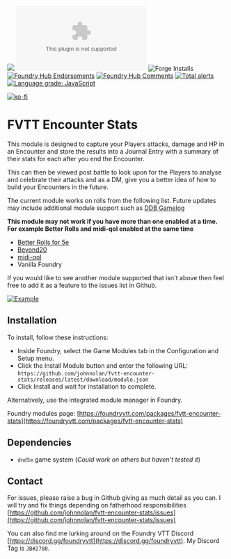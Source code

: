 ![](https://img.shields.io/badge/Foundry-v0.8.7-informational)
![Latest Release Download Count](https://img.shields.io/github/downloads/johnnolan/fvtt-encounter-stats/latest/module.zip)
![Forge Installs](https://img.shields.io/badge/dynamic/json?label=Forge%20Installs&query=package.installs&suffix=%25&url=https%3A%2F%2Fforge-vtt.com%2Fapi%2Fbazaar%2Fpackage%2Ffvtt-encounter-stats&colorB=4aa94a)
[![Foundry Hub Endorsements](https://img.shields.io/endpoint?logoColor=white&url=https%3A%2F%2Fwww.foundryvtt-hub.com%2Fwp-json%2Fhubapi%2Fv1%2Fpackage%2Ffvtt-encounter-stats%2Fshield%2Fendorsements)](https://www.foundryvtt-hub.com/package/fvtt-encounter-stats/)
[![Foundry Hub Comments](https://img.shields.io/endpoint?logoColor=white&url=https%3A%2F%2Fwww.foundryvtt-hub.com%2Fwp-json%2Fhubapi%2Fv1%2Fpackage%2Ffvtt-encounter-stats%2Fshield%2Fcomments)](https://www.foundryvtt-hub.com/package/fvtt-encounter-stats/)
[![Total alerts](https://img.shields.io/lgtm/alerts/g/johnnolan/fvtt-encounter-stats.svg?logo=lgtm&logoWidth=18)](https://lgtm.com/projects/g/johnnolan/fvtt-encounter-stats/alerts/)
[![Language grade: JavaScript](https://img.shields.io/lgtm/grade/javascript/g/johnnolan/fvtt-encounter-stats.svg?logo=lgtm&logoWidth=18)](https://lgtm.com/projects/g/johnnolan/fvtt-encounter-stats/context:javascript)

[![ko-fi](https://ko-fi.com/img/githubbutton_sm.svg)](https://ko-fi.com/X8X354DCG)

# FVTT Encounter Stats

This module is designed to capture your Players attacks, damage and HP in an Encounter and store the results into a Journal Entry with a summary of their stats for each after you end the Encounter. 

This can then be viewed post battle to look upon for the Players to analyse and celebrate their attacks and as a DM, give you a better idea of how to build your Encounters in the future.

The current module works on rolls from the following list. Future updates may include additional module support such as [DDB Gamelog](https://github.com/IamWarHead/ddb-game-log)

**This module may not work if you have more than one enabled at a time. For example Better Rolls and midi-qol enabled at the same time**

* [Better Rolls for 5e](https://github.com/RedReign/FoundryVTT-BetterRolls5e)
* [Beyond20](https://foundryvtt.com/packages/beyond20/)
* [midi-qol](https://gitlab.com/tposney/midi-qol)
* Vanilla Foundry

If you would like to see another module supported that isn't above then feel free to add it as a feature to the issues list in Github.

[![Example](https://raw.githubusercontent.com/johnnolan/fvtt-encounter-stats/main/images/example.png)](https://raw.githubusercontent.com/johnnolan/fvtt-encounter-stats/main/images/example.png)

## Installation

To install, follow these instructions:

- Inside Foundry, select the Game Modules tab in the Configuration and Setup menu.
- Click the Install Module button and enter the following URL: `https://github.com/johnnolan/fvtt-encounter-stats/releases/latest/download/module.json`
- Click Install and wait for installation to complete.

Alternatively, use the integrated module manager in Foundry.

Foundry modules page: [https://foundryvtt.com/packages/fvtt-encounter-stats](https://foundryvtt.com/packages/fvtt-encounter-stats)

## Dependencies

* `dnd5e` game system (_Could work on others but haven't tested it_)

## Contact

For issues, please raise a bug in Github giving as much detail as you can. I will try and fix things depending on fatherhood responsibilities [https://github.com/johnnolan/fvtt-encounter-stats/issues](https://github.com/johnnolan/fvtt-encounter-stats/issues)

You can also find me lurking around on the Foundry VTT Discord [https://discord.gg/foundryvtt](https://discord.gg/foundryvtt). My Discord Tag is `JB#2780`.

[buymeacoffee-shield]: https://raw.githubusercontent.com/johnnolan/fvtt-encounter-stats/main/images/badges/buymeacoffee.png
[buymeacoffee]: https://www.buymeacoffee.com/johnnolandev
